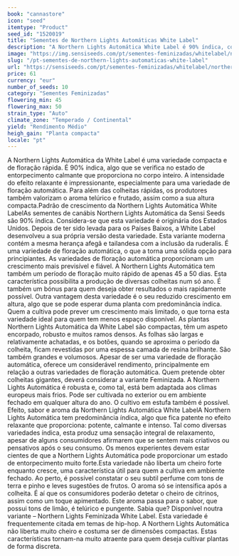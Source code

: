 ```yaml
---
book: "cannastore"
icon: "seed"
itemtype: "Product"
seed_id: "1520019"
title: "Sementes de Northern Lights Automáticas White Label"
description: "A Northern Lights Automática White Label é 90% índica, com um aroma discreto, compacta e bom rendimento para uma variedade de floração automática."
image: "https://img.sensiseeds.com/pt/sementes-feminizadas/whitelabel/northern-lights-automatic-image.png"
slug: "/pt-sementes-de-northern-lights-automaticas-white-label"
url: "https://sensiseeds.com/pt/sementes-feminizadas/whitelabel/northern-lights-automatic?a_aid=cannastore"
price: 61
currency: "eur"
number_of_seeds: 10
category: "Sementes Feminizadas"
flowering_min: 45
flowering_max: 50
strain_type: "Auto"
climate_zone: "Temperado / Continental"
yield: "Rendimento Médio"
heigh_gain: "Planta compacta"
locale: "pt"
---
```

A Northern Lights Automática da White Label é uma variedade compacta e de floração rápida. É 90% índica, algo que se verifica no estado de entorpecimento calmante que proporciona no corpo inteiro. A intensidade do efeito relaxante é impressionante, especialmente para uma variedade de floração automática. Para além das colheitas rápidas, os produtores também valorizam o aroma telúrico e frutado, assim como a sua altura compacta.Padrão de crescimento da Northern Lights Automática White LabelAs sementes de canábis Northern Lights Automática da Sensi Seeds são 90% índica. Considera-se que esta variedade é originária dos Estados Unidos. Depois de ter sido levada para os Países Baixos, a White Label desenvolveu a sua própria versão desta variedade. Esta variante moderna contém a mesma herança afegã e tailandesa com a inclusão da ruderalis. É uma variedade de floração automática, o que a torna uma sólida opção para principiantes. As variedades de floração automática proporcionam um crescimento mais previsível e fiável. A Northern Lights Automática tem também um período de floração muito rápido de apenas 45 a 50 dias. Esta característica possibilita a produção de diversas colheitas num só ano. É também um bónus para quem deseja obter resultados o mais rapidamente possível. Outra vantagem desta variedade é o seu reduzido crescimento em altura, algo que se pode esperar duma planta com predominância índica. Quem a cultiva pode prever um crescimento mais limitado, o que torna esta variedade ideal para quem tem menos espaço disponível. As plantas Northern Lights Automática da White Label são compactas, têm um aspeto encorpado, robusto e muitos ramos densos. As folhas são largas e relativamente achatadas, e os botões, quando se aproxima o período da colheita, ficam revestidas por uma espessa camada de resina brilhante. São também grandes e volumosos. Apesar de ser uma variedade de floração automática, oferece um considerável rendimento, principalmente em relação a outras variedades de floração automática. Quem pretende obter colheitas gigantes, deverá considerar a variante Feminizada. A Northern Lights Automática é robusta e, como tal, está bem adaptada aos climas europeus mais frios. Pode ser cultivada no exterior ou em ambiente fechado em qualquer altura do ano. O cultivo em estufa também é possível. Efeito, sabor e aroma da Northern Lights Automática White LabelA Northern Lights Automática tem predominância índica, algo que fica patente no efeito relaxante que proporciona: potente, calmante e intenso. Tal como diversas variedades índica, esta produz uma sensação integral de relaxamento, apesar de alguns consumidores afirmarem que se sentem mais criativos ou pensativos após o seu consumo. Os menos experientes devem estar cientes de que a Northern Lights Automática pode proporcionar um estado de entorpecimento muito forte.Esta variedade não liberta um cheiro forte enquanto cresce, uma característica útil para quem a cultiva em ambiente fechado. Ao perto, é possível constatar o seu subtil perfume com tons de terra e pinho e leves sugestões de frutos. O aroma só se intensifica após a colheita. É aí que os consumidores poderão detetar o cheiro de citrinos, assim como um toque apimentado. Este aroma passa para o sabor, que possui tons de limão, é telúrico e pungente. Sabia que? Disponível noutra variante – Northern Lights Feminizada White Label. Esta variedade é frequentemente citada em temas de hip-hop. A Northern Lights Automática não liberta muito cheiro e costuma ser de dimensões compactas. Estas características tornam-na muito atraente para quem deseja cultivar plantas de forma discreta.
